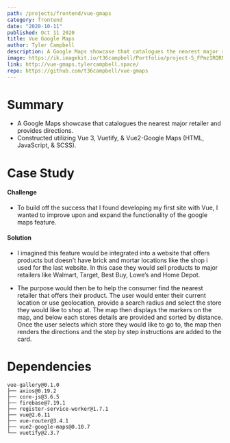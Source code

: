 ```yaml
---
path: /projects/frontend/vue-gmaps
category: frontend
date: "2020-10-11"
published: Oct 11 2020
title: Vue Google Maps
author: Tyler Campbell
description: A Google Maps showcase that catalogues the nearest major retailer and provides directions. Constructed utilizing Vue 3, Vuetify, & Vue2-Google Maps
image: https://ik.imagekit.io/t36campbell/Portfolio/project-5_FPmz1RQRN.png
link: http://vue-gmaps.tylercampbell.space/
repo: https://github.com/t36campbell/vue-gmaps
---
```



# Summary

* A Google Maps showcase that catalogues the nearest major retailer and provides directions.
* Constructed utilizing Vue 3, Vuetify, & Vue2-Google Maps (HTML, JavaScript, & SCSS).

# Case Study

#### Challenge

* To build off the success that I found developing my first site with Vue, I wanted to improve upon and expand the functionality of the google maps feature. 

#### Solution

* I imagined this feature would be integrated into a website that offers products but doesn’t have brick and mortar locations like the shop i used for the last website. In this case they would sell products to major retailers like Walmart, Target, Best Buy, Lowe’s and Home Depot. 

* The purpose would then be to help the consumer find the nearest retailer that offers their product. The user would enter their current location or use geolocation, provide a search radius and select the store they would like to shop at. The map then displays the markers on the map, and below each stores details are provided and sorted by distance. Once the user selects which store they would like to go to, the map then renders the directions and the step by step instructions are added to the card. 

# Dependencies 
```
vue-gallery@0.1.0 
├── axios@0.19.2
├── core-js@3.6.5
├── firebase@7.19.1
├── register-service-worker@1.7.1
├── vue@2.6.11
├── vue-router@3.4.1
├── vue2-google-maps@0.10.7
└── vuetify@2.3.7
```